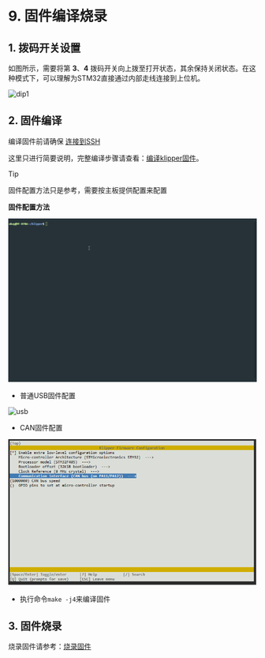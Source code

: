 # 9. 固件编译烧录

## 1. 拨码开关设置

如图所示，需要将第 **3**、**4**  拨码开关向上拨至打开状态，其余保持关闭状态。在这种模式下，可以理解为STM32直接通过内部走线连接到上位机。

![dip1](../../images/boards/fly_gemini_v2/dip1.png)

## 2. 固件编译

编译固件前请确保 [连接到SSH](/board/fly_pi/FLY_π_ssh "点击即可跳转")

这里只进行简要说明，完整编译步骤请查看：[编译klipper固件](/board/fly_super8/firmware?id=_1-编译klipper固件 "点击即可跳转")。

> [!TIP]
> 固件配置方法只是参考，需要按主板提供配置来配置

**固件配置方法**

![MAKE](../../images/adv/make.gif)

* 普通USB固件配置

![usb](../../images/boards/fly_gemini_v3/usb.png)

* CAN固件配置

![usb2can](../../images/boards/fly_gemini_v2/config-can.png)

* 执行命令```make -j4```来编译固件

## 3. 固件烧录

烧录固件请参考：[烧录固件](/board/fly_super8/firmware?id=_2-烧录固件到主板 "点击即可跳转")